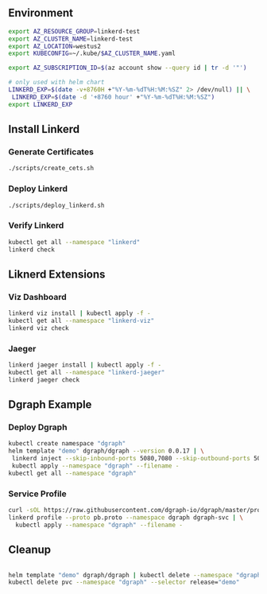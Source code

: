 

## Environment

```bash
export AZ_RESOURCE_GROUP=linkerd-test
export AZ_CLUSTER_NAME=linkerd-test
export AZ_LOCATION=westus2
export KUBECONFIG=~/.kube/$AZ_CLUSTER_NAME.yaml

export AZ_SUBSCRIPTION_ID=$(az account show --query id | tr -d '"')

# only used with helm chart
LINKERD_EXP=$(date -v+8760H +"%Y-%m-%dT%H:%M:%SZ" 2> /dev/null) || \
 LINKERD_EXP=$(date -d '+8760 hour' +"%Y-%m-%dT%H:%M:%SZ")
export LINKERD_EXP

```

## Install Linkerd

### Generate Certificates

```bash
./scripts/create_cets.sh
```

### Deploy Linkerd

```bash
./scripts/deploy_linkerd.sh
```


### Verify Linkerd

```bash
kubectl get all --namespace "linkerd"
linkerd check
```

## Liknerd Extensions

### Viz Dashboard

```bash
linkerd viz install | kubectl apply -f -
kubectl get all --namespace "linkerd-viz"
linkerd viz check
```

### Jaeger

```bash
linkerd jaeger install | kubectl apply -f -
kubectl get all --namespace "linkerd-jaeger"
linkerd jaeger check
```

## Dgraph Example

### Deploy Dgraph

```bash
kubectl create namespace "dgraph"
helm template "demo" dgraph/dgraph --version 0.0.17 | \
 linkerd inject --skip-inbound-ports 5080,7080 --skip-outbound-ports 5080,7080 - | \
 kubectl apply --namespace "dgraph" --filename -
kubectl get all --namespace "dgraph"
```

### Service Profile


```bash
curl -sOL https://raw.githubusercontent.com/dgraph-io/dgraph/master/protos/pb.proto
linkerd profile --proto pb.proto --namespace dgraph dgraph-svc | \
  kubectl apply --namespace "dgraph" --filename -
```


## Cleanup

```bash

helm template "demo" dgraph/dgraph | kubectl delete --namespace "dgraph" --filename -
kubectl delete pvc --namespace "dgraph" --selector release="demo"
